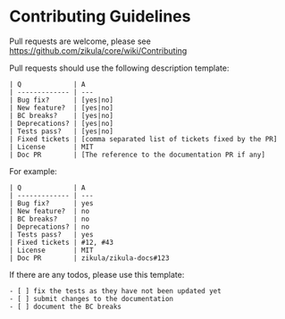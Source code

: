Contributing Guidelines
=======================

Pull requests are welcome, please see https://github.com/zikula/core/wiki/Contributing

Pull requests should use the following description template:

```
| Q             | A
| ------------- | ---
| Bug fix?      | [yes|no]
| New feature?  | [yes|no]
| BC breaks?    | [yes|no]
| Deprecations? | [yes|no]
| Tests pass?   | [yes|no]
| Fixed tickets | [comma separated list of tickets fixed by the PR]
| License       | MIT
| Doc PR        | [The reference to the documentation PR if any]
```

For example:

```
| Q             | A
| ------------- | ---
| Bug fix?      | yes
| New feature?  | no
| BC breaks?    | no
| Deprecations? | no
| Tests pass?   | yes
| Fixed tickets | #12, #43
| License       | MIT
| Doc PR        | zikula/zikula-docs#123
```

If there are any todos, please use this template:

```
- [ ] fix the tests as they have not been updated yet
- [ ] submit changes to the documentation
- [ ] document the BC breaks
```

